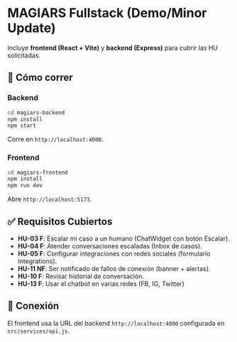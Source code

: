 # MAGIARS Fullstack (Demo/Minor Update)

Incluye **frontend (React + Vite)** y **backend (Express)** para cubrir las HU solicitadas.

## 🚀 Cómo correr

### Backend
```bash
cd magiars-backend
npm install
npm start
```
Corre en `http://localhost:4000`.

### Frontend
```bash
cd magiars-frontend
npm install
npm run dev
```
Abre `http://localhost:5173`.

## ✅ Requisitos Cubiertos
- **HU-03 F**: Escalar mi caso a un humano (ChatWidget con botón Escalar).
- **HU-04 F**: Atender conversaciones escaladas (Inbox de casos).
- **HU-05 F**: Configurar integraciones con redes sociales (formulario Integrations).
- **HU-11 NF**: Ser notificado de fallos de conexión (banner + alertas).
- **HU-10 F**: Revisar historial de conversación.
- **HU-13 F**: Usar el chatbot en varias redes (FB, IG, Twitter)

## 🔗 Conexión
El frontend usa la URL del backend `http://localhost:4000` configurada en `src/services/api.js`.

